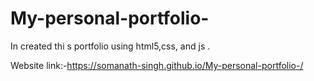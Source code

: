 # My-personal-portfolio-
In created thi s portfolio using html5,css, and js .

Website link:-https://somanath-singh.github.io/My-personal-portfolio-/
